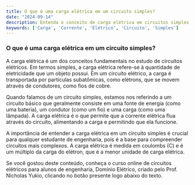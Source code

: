 ```yaml
---
title: O que é uma carga elétrica em um circuito simples?
date: "2024-09-14"
description: Entenda o conceito de carga elétrica em circuitos simples e sua importância no estudo de circuitos elétricos.
keywords: ['Carga', 'Corrente', 'Elétrico', 'Circuito', 'Simples']
---
```


### O que é uma carga elétrica em um circuito simples?

A carga elétrica é um dos conceitos fundamentais no estudo de circuitos elétricos. Em termos simples, a carga elétrica refere-se à quantidade de eletricidade que um objeto possui. Em um circuito elétrico, a carga é transportada por partículas subatômicas, como elétrons, que se movem através de condutores, como fios de cobre.

Quando falamos de um circuito simples, estamos nos referindo a um circuito básico que geralmente consiste em uma fonte de energia (como uma bateria), um condutor (como um fio) e uma carga (como uma lâmpada). A carga elétrica é o que permite que a corrente elétrica flua através do circuito, alimentando a carga e permitindo que ela funcione.

A importância de entender a carga elétrica em um circuito simples é crucial para qualquer estudante de engenharia, pois é a base para compreender circuitos mais complexos. A carga elétrica é medida em coulombs (C) e é um múltiplo da carga do elétron, que é a menor unidade de carga elétrica.

Se você gostou deste conteúdo, conheça o curso online de circuitos elétricos para alunos de engenharia, Domínio Elétrico, criado pelo Prof. Nicholas Yukio, clicando no botão presente logo abaixo do texto.